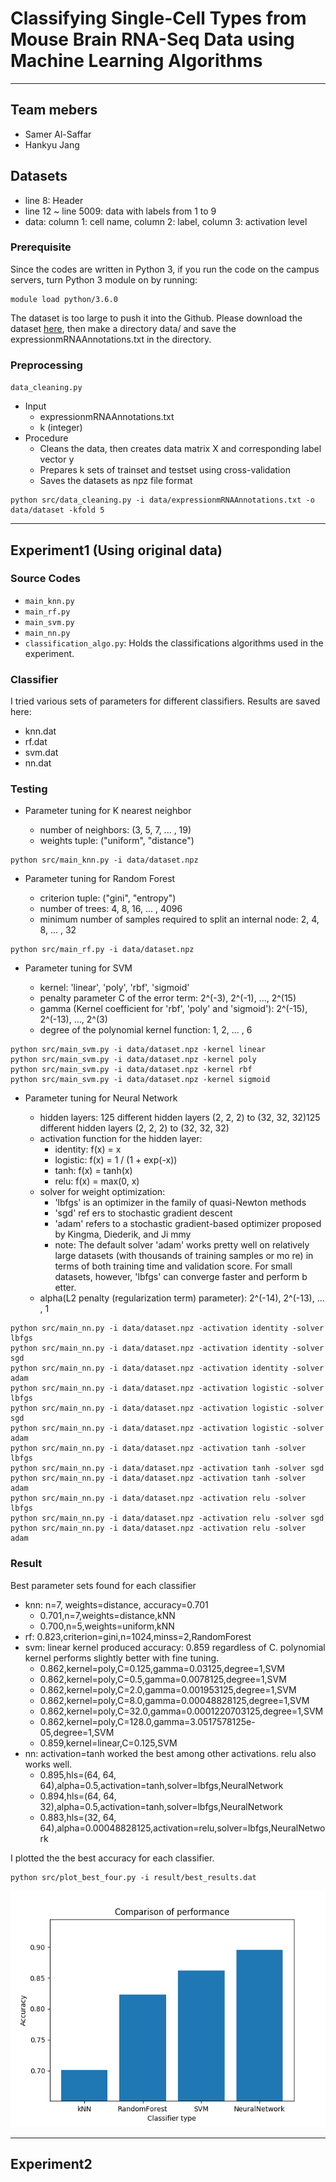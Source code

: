 # Classifying Single-Cell Types from Mouse Brain RNA-Seq Data using Machine Learning Algorithms

-----

## Team mebers

- Samer Al-Saffar
- Hankyu Jang

## Datasets

- line 8: Header
- line 12 ~ line 5009: data with labels from 1 to 9
- data: column 1: cell name, column 2: label, column 3: activation level

### Prerequisite

Since the codes are written in Python 3, if you run the code on the campus servers, turn Python 3 module on by running:

```
module load python/3.6.0
```

The dataset is too large to push it into the Github. Please download the dataset [here]("https://drive.google.com/open?id=0B44YNR0bSKpQQ1kwR0pOZEZFM2M"), then make a directory data/ and save the expressionmRNAAnnotations.txt in the directory.

### Preprocessing

`data_cleaning.py`

- Input
    - expressionmRNAAnnotations.txt
    - k (integer)
- Procedure
    - Cleans the data, then creates data matrix X and corresponding label vector y
    - Prepares k sets of trainset and testset using cross-validation
    - Saves the datasets as npz file format

```
python src/data_cleaning.py -i data/expressionmRNAAnnotations.txt -o data/dataset -kfold 5
```

-----

## Experiment1 (Using original data)

### Source Codes

- `main_knn.py`
- `main_rf.py`
- `main_svm.py`
- `main_nn.py`
- `classification_algo.py`: Holds the classifications algorithms used in the experiment.

### Classifier 

I tried various sets of parameters for different classifiers. Results are saved here:

- knn.dat
- rf.dat
- svm.dat
- nn.dat

### Testing

- Parameter tuning for K nearest neighbor

    - number of neighbors: (3, 5, 7, ... , 19)
    - weights tuple: ("uniform", "distance")

```
python src/main_knn.py -i data/dataset.npz
```

- Parameter tuning for Random Forest

    - criterion tuple: ("gini", "entropy")
    - number of trees: 4, 8, 16, ... , 4096
    - minimum number of samples required to split an internal node: 2, 4, 8, ... , 32

```
python src/main_rf.py -i data/dataset.npz
```

- Parameter tuning for SVM

    - kernel: 'linear', 'poly', 'rbf', 'sigmoid'
    - penalty parameter C of the error term: 2^(-3), 2^(-1), ..., 2^(15)
    - gamma (Kernel coefficient for 'rbf', 'poly' and 'sigmoid'): 2^(-15), 2^(-13), ..., 2^(3)
    - degree of the polynomial kernel function: 1, 2, ... , 6

```
python src/main_svm.py -i data/dataset.npz -kernel linear
python src/main_svm.py -i data/dataset.npz -kernel poly
python src/main_svm.py -i data/dataset.npz -kernel rbf
python src/main_svm.py -i data/dataset.npz -kernel sigmoid
```

- Parameter tuning for Neural Network

    - hidden layers: 125 different hidden layers (2, 2, 2) to (32, 32, 32)125 different hidden layers (2, 2, 2) to (32, 32, 32)
    - activation function for the hidden layer: 
        - identity: f(x) = x
        - logistic: f(x) = 1 / (1 + exp(-x))
        - tanh: f(x) = tanh(x)
        - relu: f(x) = max(0, x)
    - solver for weight optimization:
        - 'lbfgs' is an optimizer in the family of quasi-Newton methods
        - 'sgd' ref    ers to stochastic gradient descent
        - 'adam' refers to a stochastic gradient-based optimizer proposed by Kingma, Diederik, and Ji    mmy
        - note: The default solver 'adam' works pretty well on relatively large datasets (with thousands of training samples or mo    re) in terms of both training time and validation score. For small datasets, however, 'lbfgs' can converge faster and perform b    etter. 
    - alpha(L2 penalty (regularization term) parameter): 2^(-14), 2^(-13), ... , 1

```
python src/main_nn.py -i data/dataset.npz -activation identity -solver lbfgs
python src/main_nn.py -i data/dataset.npz -activation identity -solver sgd
python src/main_nn.py -i data/dataset.npz -activation identity -solver adam
python src/main_nn.py -i data/dataset.npz -activation logistic -solver lbfgs
python src/main_nn.py -i data/dataset.npz -activation logistic -solver sgd
python src/main_nn.py -i data/dataset.npz -activation logistic -solver adam
python src/main_nn.py -i data/dataset.npz -activation tanh -solver lbfgs
python src/main_nn.py -i data/dataset.npz -activation tanh -solver sgd
python src/main_nn.py -i data/dataset.npz -activation tanh -solver adam
python src/main_nn.py -i data/dataset.npz -activation relu -solver lbfgs
python src/main_nn.py -i data/dataset.npz -activation relu -solver sgd
python src/main_nn.py -i data/dataset.npz -activation relu -solver adam
```

### Result

Best parameter sets found for each classifier

- knn: n=7, weights=distance, accuracy=0.701
    - 0.701,n=7,weights=distance,kNN
    - 0.700,n=5,weights=uniform,kNN
- rf: 0.823,criterion=gini,n=1024,minss=2,RandomForest
- svm: linear kernel produced accuracy: 0.859 regardless of C. polynomial kernel performs slightly better with fine tuning.
    - 0.862,kernel=poly,C=0.125,gamma=0.03125,degree=1,SVM
    - 0.862,kernel=poly,C=0.5,gamma=0.0078125,degree=1,SVM
    - 0.862,kernel=poly,C=2.0,gamma=0.001953125,degree=1,SVM
    - 0.862,kernel=poly,C=8.0,gamma=0.00048828125,degree=1,SVM
    - 0.862,kernel=poly,C=32.0,gamma=0.0001220703125,degree=1,SVM
    - 0.862,kernel=poly,C=128.0,gamma=3.0517578125e-05,degree=1,SVM
    - 0.859,kernel=linear,C=0.125,SVM 
- nn: activation=tanh worked the best among other activations. relu also works well.
    - 0.895,hls=(64, 64, 64),alpha=0.5,activation=tanh,solver=lbfgs,NeuralNetwork
    - 0.894,hls=(64, 64, 32),alpha=0.5,activation=tanh,solver=lbfgs,NeuralNetwork
    - 0.883,hls=(32, 64, 64),alpha=0.00048828125,activation=relu,solver=lbfgs,NeuralNetwork

I plotted the the best accuracy for each classifier.

```
python src/plot_best_four.py -i result/best_results.dat
```

!["Accuracy comparison plot"](./plots/experiment1.png)

-----

## Experiment2

